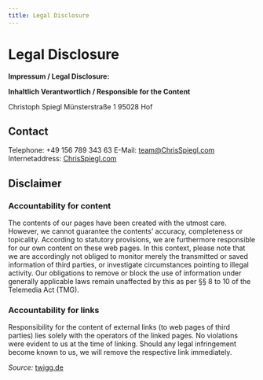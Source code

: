 ```yaml
---
title: Legal Disclosure
---
```


# Legal Disclosure

**Impressum / Legal Disclosure:**

**Inhaltlich Verantwortlich / Responsible for the Content**

Christoph Spiegl
Münsterstraße 1
95028 Hof

## Contact

Telephone: +49 156 789 343 63
E-Mail: [team@ChrisSpiegl.com](mailto:team@ChrisSpiegl.com)
Internetaddress: [ChrisSpiegl.com](https://ChrisSpiegl.com/)

## Disclaimer

### Accountability for content

The contents of our pages have been created with the utmost care. However, we cannot guarantee the contents’ accuracy, completeness or topicality. According to statutory provisions, we are furthermore responsible for our own content on these web pages. In this context, please note that we are accordingly not obliged to monitor merely the transmitted or saved information of third parties, or investigate circumstances pointing to illegal activity. Our obligations to remove or block the use of information under generally applicable laws remain unaffected by this as per §§ 8 to 10 of the Telemedia Act (TMG).

### Accountability for links

Responsibility for the content of external links (to web pages of third parties) lies solely with the operators of the linked pages. No violations were evident to us at the time of linking. Should any legal infringement become known to us, we will remove the respective link immediately.

*Source:* [twigg.de](http://www.twigg.de/haftungsausschlussimpressumenglisch.htm)
